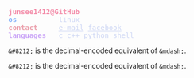 <meta name="viewport" content="width=device-width, initial-scale=1">
<link rel="stylesheet" href="github-markdown.css">
<style>
    .text{ color:#cdd6f4; }

    .red{ color:#f38ba8; }
    .lavender{ color:#b4befe; }
    .blue{ color:#89b4fa; }
    .maroon{ color:#eba0ac; }
    .mauve{ color:#cba6f7; }
    .rosewater{ color:#f5e0dc; }
</style>
<pre style="color:#cdd6f4;" >
<span style="color:#f38ba8;" ><b>junsee1412@GitHub</b></span>
<span style="color:#89b4fa;" ><b>os</b></span>          linux
<span style="color:#eba0ac;" ><b>contact</b></span>     <a style="color:#cdd6f4;" href="mailto:dat10319@gmail.com">e-mail</a> <a style="color:#cdd6f4;" href="https://facebook.com/junsee1412/">facebook</a>
<span style="color:#cba6f7;" ><b>languages</b></span>   c c++ python shell
</pre>

`&#8212;` is the decimal-encoded equivalent of `&mdash;`.
<p><code>&amp;#8212;</code> is the decimal-encoded
equivalent of <code>&amp;mdash;</code>.</p>